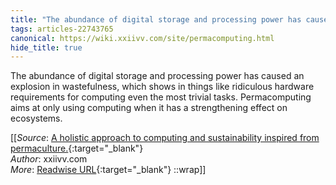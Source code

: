 ```yaml
---
title: "The abundance of digital storage and processing power has caused ..."
tags: articles-22743765
canonical: https://wiki.xxiivv.com/site/permacomputing.html
hide_title: true
---
```


The abundance of digital storage and processing power has caused an explosion in wastefulness, which shows in things like ridiculous hardware requirements for computing even the most trivial tasks. Permacomputing aims at only using computing when it has a strengthening effect on ecosystems.


[[_Source_: [A holistic approach to computing and sustainability inspired from permaculture.](https://wiki.xxiivv.com/site/permacomputing.html){:target="_blank"}<br>
_Author_: xxiivv.com<br>
_More_: [Readwise URL](https://readwise.io/open/454947330){:target="_blank"}
::wrap]]